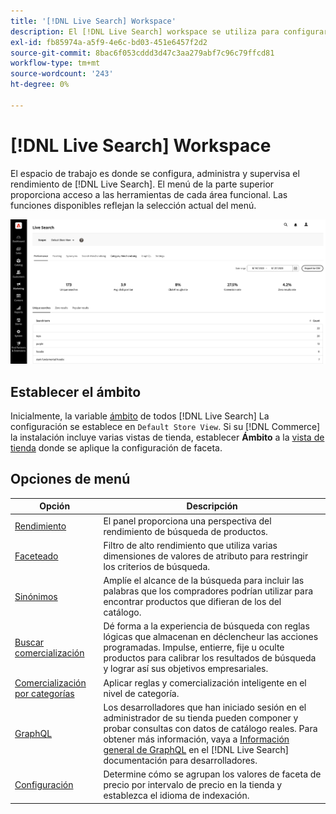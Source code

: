 ```yaml
---
title: '[!DNL Live Search] Workspace'
description: El [!DNL Live Search] workspace se utiliza para configurar, administrar y supervisar el rendimiento de la búsqueda.
exl-id: fb85974a-a5f9-4e6c-bd03-451e6457f2d2
source-git-commit: 8bac6f053cddd3d47c3aa279abf7c96c79ffcd81
workflow-type: tm+mt
source-wordcount: '243'
ht-degree: 0%

---
```


# [!DNL Live Search] Workspace

El espacio de trabajo es donde se configura, administra y supervisa el rendimiento de [!DNL Live Search]. El menú de la parte superior proporciona acceso a las herramientas de cada área funcional.  Las funciones disponibles reflejan la selección actual del menú.

![Faceting workspace](assets/workspace.png)

## Establecer el ámbito

Inicialmente, la variable [ámbito](https://experienceleague.adobe.com/docs/commerce-admin/start/setup/websites-stores-views.html#scope-settings) de todos [!DNL Live Search] La configuración se establece en `Default Store View`. Si su [!DNL Commerce] la instalación incluye varias vistas de tienda, establecer **Ámbito** a la [vista de tienda](https://experienceleague.adobe.com/docs/commerce-admin/start/setup/websites-stores-views.html) donde se aplique la configuración de faceta.

## Opciones de menú

| Opción | Descripción |
|--- |--- |
| [Rendimiento](performance.md) | El panel proporciona una perspectiva del rendimiento de búsqueda de productos. |
| [Faceteado](facets.md) | Filtro de alto rendimiento que utiliza varias dimensiones de valores de atributo para restringir los criterios de búsqueda. |
| [Sinónimos](synonyms.md) | Amplíe el alcance de la búsqueda para incluir las palabras que los compradores podrían utilizar para encontrar productos que difieran de los del catálogo. |
| [Buscar comercialización](rules.md) | Dé forma a la experiencia de búsqueda con reglas lógicas que almacenan en déclencheur las acciones programadas. Impulse, entierre, fije u oculte productos para calibrar los resultados de búsqueda y lograr así sus objetivos empresariales. |
| [Comercialización por categorías](category-merch.md) | Aplicar reglas y comercialización inteligente en el nivel de categoría. |
| [GraphQL](https://developer.adobe.com/commerce/services/graphql/live-search/) | Los desarrolladores que han iniciado sesión en el administrador de su tienda pueden componer y probar consultas con datos de catálogo reales. Para obtener más información, vaya a [Información general de GraphQL](https://developer.adobe.com/commerce/services/graphql/live-search/) en el [!DNL Live Search] documentación para desarrolladores. |
| [Configuración](settings.md) | Determine cómo se agrupan los valores de faceta de precio por intervalo de precio en la tienda y establezca el idioma de indexación. |
